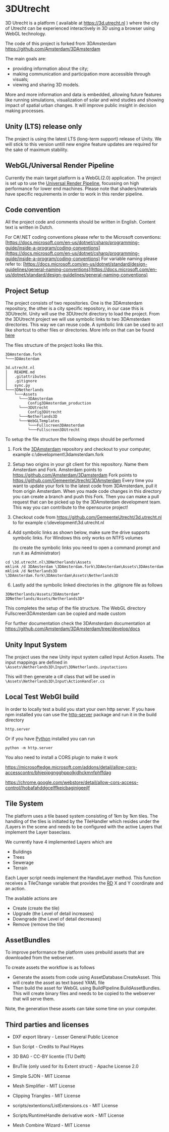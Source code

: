 # 3DUtrecht

3D Utrecht is a platform ( available at https://3d.utrecht.nl ) where the city of Utrecht can be experienced interactively in 3D using a browser using WebGL technology.

The code of this project is forked from 3DAmsterdam https://github.com/Amsterdam/3DAmsterdam

The main goals are:
- providing information about the city;
- making communication and participation more accessible through visuals;
- viewing and sharing 3D models.

More and more information and data is embedded, allowing future features like running simulations, visualization of solar and wind studies and showing impact of spatial urban changes. It will improve public insight in decision making processes.

## Unity (LTS) release only
The project is using the latest LTS (long-term support) release of Unity.
We will stick to this version untill new engine feature updates are required for the sake of maximum stability.
## WebGL/Universal Render Pipeline
Currently the main target platform is a WebGL(2.0) application.
The project is set up to use the [Universal Render Pipeline](https://unity.com/srp/universal-render-pipeline), focussing on high performance for lower end machines. Please note that shaders/materials have specific requirements in order to work in this render pipeline.

## Code convention 
All the project code and comments should be written in English. Content text is written in Dutch.

For C#/.NET coding conventions please refer to the Microsoft conventions:
[https://docs.microsoft.com/en-us/dotnet/csharp/programming-guide/inside-a-program/coding-conventions](https://docs.microsoft.com/en-us/dotnet/csharp/programming-guide/inside-a-program/coding-conventions)
For variable naming please refer to:
[https://docs.microsoft.com/en-us/dotnet/standard/design-guidelines/general-naming-conventions](https://docs.microsoft.com/en-us/dotnet/standard/design-guidelines/general-naming-conventions)

## Project Setup 

The project consists of two repositories. One is the 3DAmsterdam repository, the other is a city specific repository, in our case this is 3DUtrecht. 
Unity will use the 3DUtrecht directory to load the project. From the 3DUtrecht project we will use symbolic links to two 3DAmsterdam directories. This way we can reuse code. A symbolic link can be used to act like shortcut to other files or directories. More info on that can be found [here](https://en.wikipedia.org/wiki/Symbolic_link)

The files structure of the project looks like this. 

```
3DAmsterdam.fork
└───3DAmsterdam
    
3d.utrecht.nl
│   README.md
│   .gitattributes
│   .gitignore
│   sync.py
└───3DNetherlands
    └───Assets
      └───3DAmsterdam
          Config3DAmsterdam_production
      └───3DUtrecht
          Config3DUtrecht
      └───Netherlands3D
      └───WebGLTemplates
          └───Fullscreen3DAmsterdam
          └───Fullscreen3DUtrecht
```

To setup the file structure the following steps should be performed

1. Fork the [3DAmsterdam](https://github.com/Amsterdam/3Damsterdam) repository and checkout to your computer, example c:\development\3damsterdam.fork
   
2. Setup two origins in your git client for this repository. Name them Amsterdam and Fork. 
   Amsterdam points to https://github.com/Amsterdam/3Damsterdam 
   Fork points to https://github.com/GemeenteUtrecht/3DAmsterdam
   Every time you want to update your fork to the latest code from 3DAmsterdam, pull it from origin Amsterdam.
   When you made code changes in this directory you can create a branch and push this Fork. Then you can make a pull request that can be picked up by the 3DAmsterdam development team. This way you can contribute to the opensource project!

3. Checkout code from https://github.com/GemeenteUtrecht/3d.utrecht.nl to for example c:\development\3d.utrecht.nl

4. Add symbolic links as shown below, make sure the drive supports symbolic links. For Windows this only works on NTFS volumes

   (to create the symbolic links you need to open a command prompt and run it as Administrator)
```
cd \3d.utrecht.nl\3DNetherlands\Assets
mklink /d 3DAmsterdam \3DAmsterdam.fork\3DAmsterdam\Assets\3DAmsterdam
mklink /d Netherlands3D \3DAmsterdam.fork\3DAmsterdam\Assets\Netherlands3D
```

6. Lastly add the symbolic linked directories in the .gitignore file as follows

```
3DNetherlands/Assets/3DAmsterdam*
3DNetherlands/Assets/Netherlands3D*
```

This completes the setup of the file structure. 
The WebGL directory Fullscreen3DAmsterdam can be copied and made custom

For further documentation check the 3DAmsterdam documentation at https://github.com/Amsterdam/3DAmsterdam/tree/develop/docs

## Unity Input System

The project uses the new Unity input system called Input Action Assets. The input mappings are defined in 
`\Assets\Netherlands3D\Input\3DNetherlands.inputactions`

This will then generate a c# class that will be used in 
`\Assets\Netherlands3D\Input\ActionHandler.cs`

## Local Test WebGl build

In order to locally test a build you start your own http server. If you have npm installed you can use the [http-server](https://www.npmjs.com/package/http-server) package and run it in the build directory

```
http.server
```
Or if you have [Python](https://www.google.com)  installed you can run


```
python -m http.server
```

You also need to install a CORS plugin to make it work

https://microsoftedge.microsoft.com/addons/detail/allow-cors-accesscontro/bhjepjpgngghppolkjdhckmnfphffdag

https://chrome.google.com/webstore/detail/allow-cors-access-control/lhobafahddgcelffkeicbaginigeejlf



## Tile System

The platform uses a tile based system consisting of 1km by 1km tiles. The handling of the tiles is initiated by the TileHandler which resides under the /Layers in the scene and needs to be configured with the active Layers that implement the Layer baseclass. 

We currently have 4 implemented Layers which are 

- Buildings
- Trees
- Sewerage
- Terrain

Each Layer script needs implement the HandleLayer method. This function receives a TileChange variable that provides the [RD](https://nl.wikipedia.org/wiki/Rijksdriehoeksco%C3%B6rdinaten)  X and Y coordinate and an action.

The available actions are

- Create (create the tile)
- Upgrade (the Level of detail increases)
- Downgrade (the Level of detail decreases)
- Remove (remove the tile)

## AssetBundles

To improve performance the platform uses prebuild assets that are downloaded from the webserver. 

To create assets the workflow is as follows

- Generate the assets from code using AssetDatabase.CreateAsset. 
  This will create the asset as text based YAML file
- Then build the asset for WebGL using BuildPipeline.BuildAssetBundles. 
  This will create binary files and needs to be copied to the webserver that will serve them.

Note, the generation these assets can take some time on your computer.

## Third parties and licenses
- DXF export library - Lesser General Public Licence
- Sun Script - Credits to Paul Hayes
- 3D BAG - CC-BY licentie (TU Delft)
- BruTile (only used for its Extent struct) - Apache License 2.0

- Simple SJON - MIT License
- Mesh Simplifier - MIT License
- Clipping Triangles - MIT License
- scripts/extentions/ListExtensions.cs - MIT License
- Scripts/RuntimeHandle derivative work - MIT License
- Mesh Combine Wizard - MIT License
